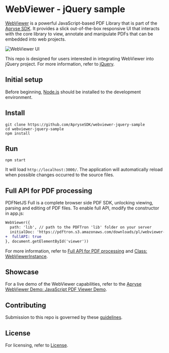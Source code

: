 # WebViewer - jQuery sample

[WebViewer](https://docs.apryse.com/documentation/web/) is a powerful JavaScript-based PDF Library that is part of the [Apryse SDK](https://apryse.com/). It provides a slick out-of-the-box responsive UI that interacts with the core library to view, annotate and manipulate PDFs that can be embedded into web projects.

![WebViewer UI](https://pdftron.s3.amazonaws.com/downloads/pl/webviewer-ui.png)

This repo is designed for users interested in integrating WebViewer into jQuery project. For more information, refer to [jQuery](https://jquery.com/).

## Initial setup

Before beginning, [Node.js](https://nodejs.org/en/) should be installed to the development environment.

## Install

```
git clone https://github.com/ApryseSDK/webviewer-jquery-sample
cd webviewer-jquery-sample
npm install
```

## Run

```
npm start
```

It will load `http://localhost:3000/`. The application will automatically reload when possible changes occurred to the source files.

## Full API for PDF processing

PDFNetJS Full is a complete browser side PDF SDK, unlocking viewing, parsing and editing of PDF files. To enable full API, modify the constructor in app.js:

```diff
WebViewer({
  path: 'lib', // path to the PDFTron 'lib' folder on your server
  initialDoc: 'https://pdftron.s3.amazonaws.com/downloads/pl/webviewer-demo.pdf',
+  fullAPI: true
}, document.getElementById('viewer'))
```

For more information, refer to [Full API for PDF processing](https://docs.apryse.com/documentation/web/guides/full-api/) and [Class: WebViewerInstance](https://docs.apryse.com/api/web/WebViewerInstance.html).

## Showcase

For a live demo of the WebViewer capabilities, refer to the [Apryse WebViewer Demo: JavaScript PDF Viewer Demo](https://showcase.apryse.com/).

## Contributing

Submission to this repo is governed by these [guidelines](/CONTRIBUTING.md).

## License

For licensing, refer to [License](LICENSE).
